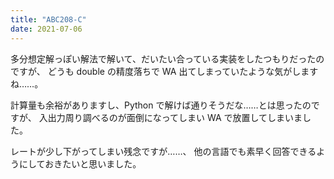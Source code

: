 ```yaml
---
title: "ABC208-C"
date: 2021-07-06
---
```


多分想定解っぽい解法で解いて、だいたい合っている実装をしたつもりだったのですが、
どうも double の精度落ちで WA 出てしまっていたような気がしますね……。

計算量も余裕がありますし、Python で解けば通りそうだな……とは思ったのですが、
入出力周り調べるのが面倒になってしまい WA で放置してしまいました。

レートが少し下がってしまい残念ですが……、
他の言語でも素早く回答できるようにしておきたいと思いました。
